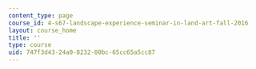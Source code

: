 ```yaml
---
content_type: page
course_id: 4-s67-landscape-experience-seminar-in-land-art-fall-2016
layout: course_home
title: ''
type: course
uid: 747f3d43-24a0-8232-80bc-65cc65a5cc87
---
```

